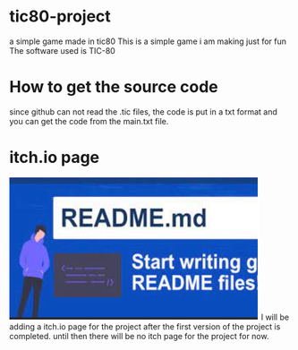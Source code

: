 # tic80-project
a simple game made in tic80
This is a simple game i am making just for fun
The software used is TIC-80
<h1>How to get the source code</h1>
since github can not read the .tic files, the code is put in a txt format and you can get the code from the main.txt file. 


<h1>itch.io page</h1>
<img src="screenshots/readme.png" />
I will be adding a itch.io page for the project after the first version of the project is completed.
until then there will be no itch page for the project for now.